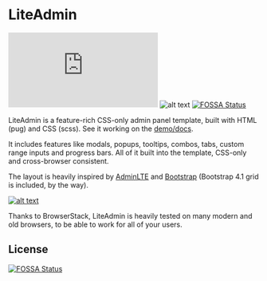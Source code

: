 # LiteAdmin
![alt text](https://img.badgesize.io/ayrtonvwf/lite-admin/master/dist/style.css?compression=gzip "CSS gzip size")
![alt text](https://img.shields.io/github/license/mashape/apistatus.svg "License")
[![FOSSA Status](https://app.fossa.io/api/projects/git%2Bgithub.com%2Fayrtonvwf%2Flite-admin.svg?type=shield)](https://app.fossa.io/projects/git%2Bgithub.com%2Fayrtonvwf%2Flite-admin?ref=badge_shield)

LiteAdmin is a feature-rich CSS-only admin panel template, built with HTML (pug) and CSS (scss). See it working on the [demo/docs](https://ayrtonvwf.github.io/lite-admin).

It includes features like modals, popups, tooltips, combos, tabs, custom range inputs and progress bars. All of it built into the template, CSS-only and cross-browser consistent.

The layout is heavily inspired by [AdminLTE](https://adminlte.io/themes/AdminLTE/index2.html) and [Bootstrap](https://getbootstrap.com) (Bootstrap 4.1 grid is included, by the way).

[![alt text](https://p14.zdusercontent.com/attachment/1015988/ZgNjNKvLMabisHBe8COM5iFGr?token=eyJhbGciOiJkaXIiLCJlbmMiOiJBMTI4Q0JDLUhTMjU2In0..YYVideVktpgwAhBm98k_dw.b912LUJNlqMSv8tAS4HY1uyyFbbbzdPla8otz5G5zpmJBuM1sVoLThgPx5Dz9TKeROQAWP_VDe8dQC8J2-_SRc9KFkacQsHu_pNThrcm_h7nyNPIfTmuaOcDwaOi_f6ar564p-u8bT0JeXMQJ3V8v_iaUvTp7ZS48v39LNOKI4YPFT3r6KNedwm1oh_kxaZJYF86AO7A53rRZcpBYPLmoCk7i25WaLQHc5_SMhWf0G40rzYc96X5JyM-BkOsOpsGIzEiO-Rs8P0WhmZ25fKeAJYyHINEiv7uTLDv8aVwab8.Sqsv2ZjGuZdLg30MUKkFEQ "BrowserStack - Web and Mobile App testing platform")](https://browserstack.com)

Thanks to BrowserStack, LiteAdmin is heavily tested on many modern and old browsers, to be able to work for all of your users.

## License
[![FOSSA Status](https://app.fossa.io/api/projects/git%2Bgithub.com%2Fayrtonvwf%2Flite-admin.svg?type=large)](https://app.fossa.io/projects/git%2Bgithub.com%2Fayrtonvwf%2Flite-admin?ref=badge_large)